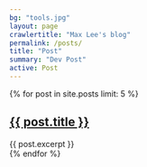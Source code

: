 ```yaml
---
bg: "tools.jpg"
layout: page
crawlertitle: "Max Lee's blog"
permalink: /posts/
title: "Post"
summary: "Dev Post"
active: Post
---
```


{% for post in site.posts limit: 5 %}
  <article class="index-page">
    <h2><a href="{{ post.url | relative_url }}">{{ post.title }}</a></h2>
    {{ post.excerpt }}
  </article>
{% endfor %}
